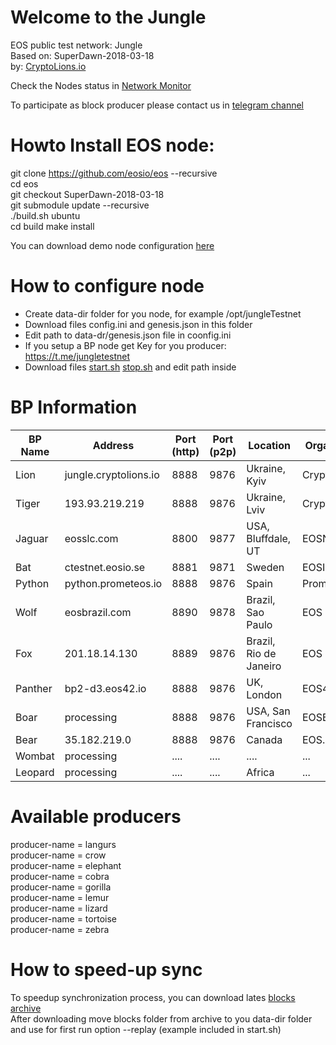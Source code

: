 # Welcome to the Jungle
EOS public test network: Jungle   
Based on: SuperDawn-2018-03-18  
by: <a target="_blank" href="http://CryptoLions.io">CryptoLions.io</a>  


Check the Nodes status in <a target="_blank" href="http://jungle.cryptolions.io:9898/monitor/">Network Monitor</a>

To participate as block producer please contact us in <a target="_blank" href="https://t.me/jungletestnet">telegram channel</a>


# Howto Install EOS node:  
  
git clone https://github.com/eosio/eos --recursive  
cd eos  
git checkout SuperDawn-2018-03-18  
git submodule update --recursive  
./build.sh ubuntu  
cd build
make install

You can download demo node configuration <a href="http://jungle.cryptolions.io:9898/JungleTestnetBPnode.tar.gz">here</a>

# How to configure node
- Create data-dir folder for you node, for example /opt/jungleTestnet  
- Download files config.ini and genesis.json in this folder  
- Edit path to data-dr/genesis.json file in coonfig.ini
- If you setup a BP node get Key for you producer: https://t.me/jungletestnet  
- Download files <a href="https://github.com/CryptoLions/scripts/blob/master/start.sh">start.sh</a> <a href="https://github.com/CryptoLions/scripts/blob/master/stop.sh">stop.sh</a> and edit path inside


# BP Information
| BP Name | Address | Port (http) | Port (p2p) | Location | Organisation |
|---------|---------|-------------|------------|----------|--------------|
| Lion | jungle.cryptolions.io | 8888 | 9876 | Ukraine, Kyiv | CryptoLions.io |
| Tiger | 193.93.219.219 | 8888 | 9876 | Ukraine, Lviv | CryptoLions.io |
| Jaguar | eosslc.com | 8800 | 9877 | USA, Bluffdale, UT | EOSNet.io |
| Bat | ctestnet.eosio.se | 8881 | 9871 | Sweden | EOSIO.se |
| Python |  python.prometeos.io | 8888 | 9876 | Spain | Prometeos.io |
| Wolf | eosbrazil.com | 8890  | 9878 | Brazil, Sao Paulo | EOS Brazil  |
| Fox | 201.18.14.130 | 8889  | 9876 | Brazil, Rio de Janeiro | EOS Rio  |
| Panther | bp2-d3.eos42.io | 8888  | 9876 | UK, London | EOS42.io|
| Boar | processing | 8888  | 9876 | USA,  San Francisco | EOSBR |
| Bear | 35.182.219.0 | 8888  | 9876 | Canada | EOS.Cafe |
| Wombat | processing | ....  | .... | .... | ... |
| Leopard | processing | ....  | .... | Africa | ... |

# Available producers

producer-name = langurs  
producer-name = crow  
producer-name = elephant  
producer-name = cobra  
producer-name = gorilla  
producer-name = lemur  
producer-name = lizard  
producer-name = tortoise  
producer-name = zebra  


# How to speed-up sync
To speedup synchronization process, you can download lates <a target="_blank" href="http://jungle.cryptolions.io:9898/blocks/jungleBlocks.tar.gz">blocks archive </a>  
After downloading move blocks folder from archive to you data-dir folder and use for first run option --replay (example included in start.sh)  
